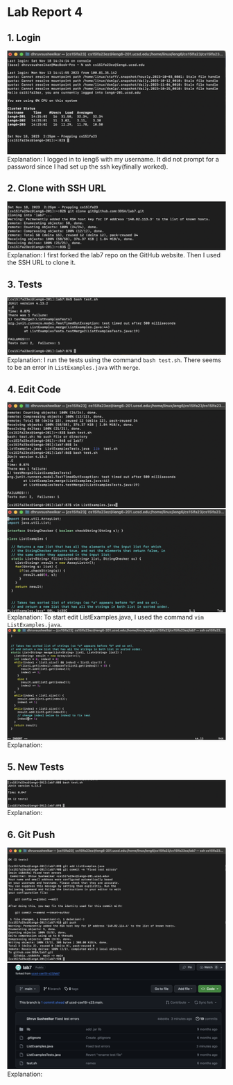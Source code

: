 # Lab Report 4  
## 1. Login  
![Image](Login.png)  
Explanation: I logged in to ieng6 with my username. It did not prompt for a password since I had set up the ssh key(finally worked).    

## 2. Clone with SSH URL  
![Image](Clone.png)  
Explanation: I first forked the lab7 repo on the GitHub website. Then I used the SSH URL to clone it.    

## 3. Tests  
![Image](Tests.png)  
Explanation: I run the tests using the command `bash test.sh`. There seems to be an error in `ListExamples.java` with `merge`.    

## 4. Edit Code  
![Image](vim_open.png)  
![Image](vim_opened.png)  
Explanation: To start edit ListExamples.java, I used the command `vim ListExamples.java`.        
  ![Image](fix_error.png)  
Explanation:  

## 5. New Tests  
![Image](fixed_tests.png)  
Explanation:  

## 6. Git Push  
![Image](gitpush.png)  
![Image](github_web.png)  
Explanation:  
